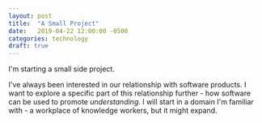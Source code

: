 ```yaml
---
layout: post
title:  "A Small Project"
date:   2019-04-22 12:00:00 -0500
categories: technology
draft: true
---
```


I'm starting a small side project. 

I've always been interested in our relationship with software products. I want to explore a specific part of this relationship further - how software can be used to promote _understanding_. I will start in a domain I'm familiar with - a workplace of knowledge workers, but it might expand.

